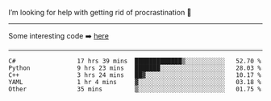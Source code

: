 I’m looking for help with getting rid of procrastination 🤔

-----

Some interesting code :arrow_right: [here](https://github.com/zhen8838/playground)

-----

<!--START_SECTION:waka-->

```text
C#                 17 hrs 39 mins  █████████████▒░░░░░░░░░░░   52.70 %
Python             9 hrs 23 mins   ███████░░░░░░░░░░░░░░░░░░   28.03 %
C++                3 hrs 24 mins   ██▓░░░░░░░░░░░░░░░░░░░░░░   10.17 %
YAML               1 hr 4 mins     ▓░░░░░░░░░░░░░░░░░░░░░░░░   03.18 %
Other              35 mins         ▒░░░░░░░░░░░░░░░░░░░░░░░░   01.75 %
```

<!--END_SECTION:waka-->

<!--
**zhen8838/zhen8838** is a ✨ _special_ ✨ repository because its `README.md` (this file) appears on your GitHub profile.

Here are some ideas to get you started:

- 🔭 I’m currently working on ...
- 🌱 I’m currently learning ...
- 👯 I’m looking to collaborate on ...
 ...
- 💬 Ask me about ...
- 📫 How to reach me: ...
- 😄 Pronouns: ...
- ⚡ Fun fact: ...
-->
